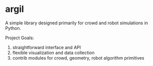 # argil

A simple library designed primarily for crowd and robot simulations in Python.

Project Goals:
1. straightforward interface and API
2. flexible visualization and data collection
3. contrib modules for crowd, geometry, robot algorithm primitives

